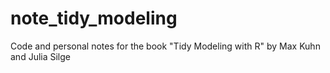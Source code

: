 # note_tidy_modeling
Code and personal notes for the book "Tidy Modeling with R" by Max Kuhn and Julia Silge
